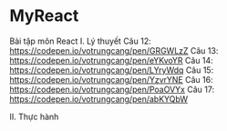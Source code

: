 # MyReact
Bài tập môn React
I. Lý thuyết 
Câu 12: https://codepen.io/votrungcang/pen/GRGWLzZ
Câu 13: https://codepen.io/votrungcang/pen/eYKvoYR
Câu 14: https://codepen.io/votrungcang/pen/LYryWdq
Câu 15: https://codepen.io/votrungcang/pen/YzvrYNE
Câu 16: https://codepen.io/votrungcang/pen/PoaOVYx
Câu 17: https://codepen.io/votrungcang/pen/abKYQbW

II. Thực hành 

